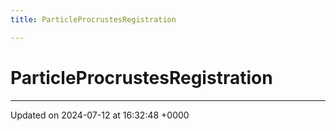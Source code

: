 ```yaml
---
title: ParticleProcrustesRegistration

---
```


# ParticleProcrustesRegistration





-------------------------------

Updated on 2024-07-12 at 16:32:48 +0000